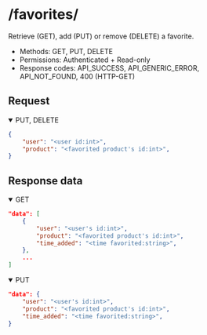 /favorites/
=======

Retrieve (GET), add (PUT) or remove (DELETE) a favorite.

- Methods: GET, PUT, DELETE
- Permissions: Authenticated + Read-only
- Response codes: API_SUCCESS, API_GENERIC_ERROR, API_NOT_FOUND, 400 (HTTP-GET)

## Request

<details open>
    <summary>PUT, DELETE</summary>

```json
{
    "user": "<user id:int>",
    "product": "<favorited product's id:int>",
}
```

</details>

## Response data

<details open>
    <summary>GET</summary>

```json
"data": [
    {
        "user": "<user's id:int>",
        "product": "<favorited product's id:int>",
        "time_added": "<time favorited:string>",
    },
    ...
]

```

</details>

<details open>
    <summary>PUT</summary>

```json
"data": {
    "user": "<user's id:int>",
    "product": "<favorited product's id:int>",
    "time_added": "<time favorited:string>",
}
```

</details>
